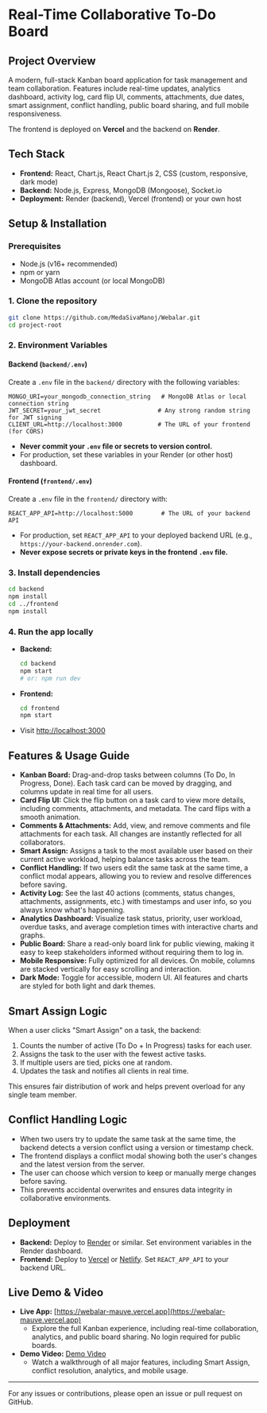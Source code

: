 # Real-Time Collaborative To-Do Board

## Project Overview
A modern, full-stack Kanban board application for task management and team collaboration. Features include real-time updates, analytics dashboard, activity log, card flip UI, comments, attachments, due dates, smart assignment, conflict handling, public board sharing, and full mobile responsiveness.

The frontend is deployed on **Vercel** and the backend on **Render**.

## Tech Stack
- **Frontend:** React, Chart.js, React Chart.js 2, CSS (custom, responsive, dark mode)
- **Backend:** Node.js, Express, MongoDB (Mongoose), Socket.io
- **Deployment:** Render (backend), Vercel (frontend) or your own host

## Setup & Installation

### Prerequisites
- Node.js (v16+ recommended)
- npm or yarn
- MongoDB Atlas account (or local MongoDB)

### 1. Clone the repository
```sh
git clone https://github.com/MedaSivaManoj/Webalar.git
cd project-root
```

### 2. Environment Variables

#### Backend (`backend/.env`)
Create a `.env` file in the `backend/` directory with the following variables:
```
MONGO_URI=your_mongodb_connection_string   # MongoDB Atlas or local connection string
JWT_SECRET=your_jwt_secret                # Any strong random string for JWT signing
CLIENT_URL=http://localhost:3000          # The URL of your frontend (for CORS)
```
- **Never commit your `.env` file or secrets to version control.**
- For production, set these variables in your Render (or other host) dashboard.

#### Frontend (`frontend/.env`)
Create a `.env` file in the `frontend/` directory with:
```
REACT_APP_API=http://localhost:5000        # The URL of your backend API
```
- For production, set `REACT_APP_API` to your deployed backend URL (e.g., `https://your-backend.onrender.com`).
- **Never expose secrets or private keys in the frontend `.env` file.**

### 3. Install dependencies
```sh
cd backend
npm install
cd ../frontend
npm install
```

### 4. Run the app locally
- **Backend:**
  ```sh
  cd backend
  npm start
  # or: npm run dev
  ```
- **Frontend:**
  ```sh
  cd frontend
  npm start
  ```
- Visit [http://localhost:3000](http://localhost:3000)

## Features & Usage Guide
- **Kanban Board:** Drag-and-drop tasks between columns (To Do, In Progress, Done). Each task card can be moved by dragging, and columns update in real time for all users.
- **Card Flip UI:** Click the flip button on a task card to view more details, including comments, attachments, and metadata. The card flips with a smooth animation.
- **Comments & Attachments:** Add, view, and remove comments and file attachments for each task. All changes are instantly reflected for all collaborators.
- **Smart Assign:** Assigns a task to the most available user based on their current active workload, helping balance tasks across the team.
- **Conflict Handling:** If two users edit the same task at the same time, a conflict modal appears, allowing you to review and resolve differences before saving.
- **Activity Log:** See the last 40 actions (comments, status changes, attachments, assignments, etc.) with timestamps and user info, so you always know what's happening.
- **Analytics Dashboard:** Visualize task status, priority, user workload, overdue tasks, and average completion times with interactive charts and graphs.
- **Public Board:** Share a read-only board link for public viewing, making it easy to keep stakeholders informed without requiring them to log in.
- **Mobile Responsive:** Fully optimized for all devices. On mobile, columns are stacked vertically for easy scrolling and interaction.
- **Dark Mode:** Toggle for accessible, modern UI. All features and charts are styled for both light and dark themes.

## Smart Assign Logic
When a user clicks "Smart Assign" on a task, the backend:
1. Counts the number of active (To Do + In Progress) tasks for each user.
2. Assigns the task to the user with the fewest active tasks.
3. If multiple users are tied, picks one at random.
4. Updates the task and notifies all clients in real time.

This ensures fair distribution of work and helps prevent overload for any single team member.

## Conflict Handling Logic
- When two users try to update the same task at the same time, the backend detects a version conflict using a version or timestamp check.
- The frontend displays a conflict modal showing both the user's changes and the latest version from the server.
- The user can choose which version to keep or manually merge changes before saving.
- This prevents accidental overwrites and ensures data integrity in collaborative environments.

## Deployment
- **Backend:** Deploy to [Render](https://render.com/) or similar. Set environment variables in the Render dashboard.
- **Frontend:** Deploy to [Vercel](https://vercel.com/) or [Netlify](https://netlify.com/). Set `REACT_APP_API` to your backend URL.

## Live Demo & Video
- **Live App:** [https://webalar-mauve.vercel.app](https://webalar-mauve.vercel.app)
  - Explore the full Kanban experience, including real-time collaboration, analytics, and public board sharing. No login required for public boards.
- **Demo Video:** [Demo Video](https://drive.google.com/file/d/1w75fWPq6c2qpSVEda4wRm4KkLP6FJRBt/view?usp=drive_link)
  - Watch a walkthrough of all major features, including Smart Assign, conflict resolution, analytics, and mobile usage.

---

For any issues or contributions, please open an issue or pull request on GitHub.
